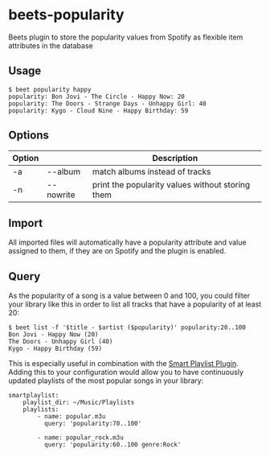# beets-popularity

Beets plugin to store the popularity values from Spotify as flexible item attributes in the database

## Usage
    $ beet popularity happy
    popularity: Bon Jovi - The Circle - Happy Now: 20
    popularity: The Doors - Strange Days - Unhappy Girl: 40
    popularity: Kygo - Cloud Nine - Happy Birthday: 59

## Options
| Option | |Description |
| ------ | ------ | ------ |
| -a | \-\-album | match albums instead of tracks |
| -n | \-\-nowrite | print the popularity values without storing them |

## Import
All imported files will automatically have a popularity attribute and value assigned to them, if they are on Spotify and the plugin is enabled.
    
## Query
As the popularity of a song is a value between 0 and 100, you could filter your library like this in order to list all tracks that have a popularity of at least 20:

    $ beet list -f '$title - $artist ($popularity)' popularity:20..100
    Bon Jovi - Happy Now (20)
    The Doors - Unhappy Girl (40)
    Kygo - Happy Birthday (59)
    
This is especially useful in combination with the [Smart Playlist Plugin](https://beets.readthedocs.io/en/v1.4.3/plugins/smartplaylist.html). Adding this to your configuration would allow you to have continuously updated playlists of the most popular songs in your library:

    smartplaylist:
        playlist_dir: ~/Music/Playlists
        playlists:
            - name: popular.m3u
              query: 'popularity:70..100'
    
            - name: popular_rock.m3u
              query: 'popularity:60..100 genre:Rock'